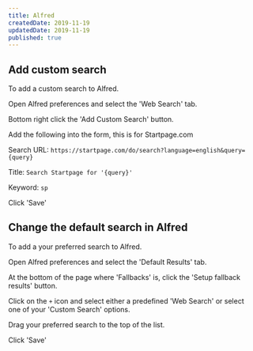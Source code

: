 ```yaml
---
title: Alfred
createdDate: 2019-11-19
updatedDate: 2019-11-19
published: true
---
```


## Add custom search

To add a custom search to Alfred.

Open Alfred preferences and select the 'Web Search' tab.

Bottom right click the 'Add Custom Search' button.

Add the following into the form, this is for Startpage.com

Search URL:
`https://startpage.com/do/search?language=english&query={query}`

Title: `Search Startpage for '{query}'`

Keyword: `sp`

Click 'Save'

## Change the default search in Alfred

To add a your preferred search to Alfred.

Open Alfred preferences and select the 'Default Results' tab.

At the bottom of the page where 'Fallbacks' is, click the 'Setup
fallback results' button.

Click on the `+` icon and select either a predefined 'Web Search' or
select one of your 'Custom Search' options.

Drag your preferred search to the top of the list.

Click 'Save'
